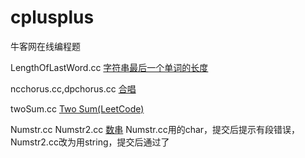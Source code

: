 # cplusplus
牛客网在线编程题


LengthOfLastWord.cc [字符串最后一个单词的长度](
https://www.nowcoder.com/practice/8c949ea5f36f422594b306a2300315da?tpId=37&tqId=21224&tPage=1&rp=&ru=/ta/huawei&qru=/ta/huawei/question-ranking)

ncchorus.cc,dpchorus.cc [合唱](https://www.nowcoder.com/questionTerminal/fddf64d5757e41ec93f3ef0c0a10b891)

twoSum.cc [Two Sum(LeetCode)](https://leetcode.com/problems/two-sum/description/)

Numstr.cc Numstr2.cc [数串](https://www.nowcoder.com/practice/a6a656249f404eb498d16b2f8eaa2c60?tpId=85&&tqId=29898&rp=1&ru=/activity/oj&qru=/ta/2017test/question-ranking)
Numstr.cc用的char，提交后提示有段错误，Numstr2.cc改为用string，提交后通过了
